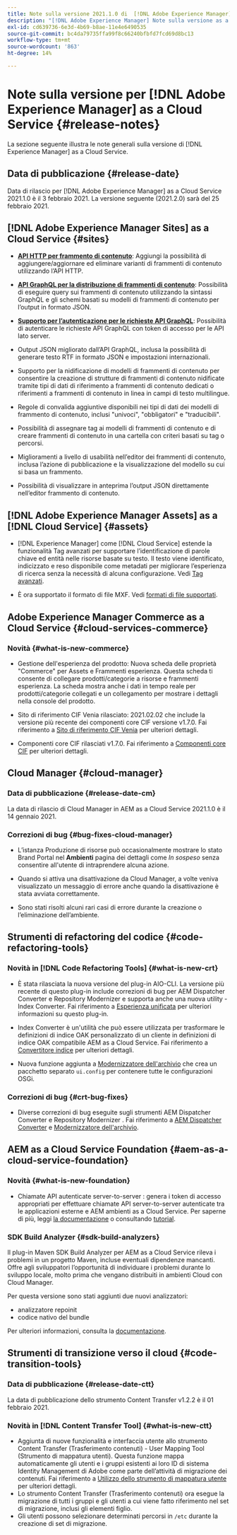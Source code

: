 ```yaml
---
title: Note sulla versione 2021.1.0 di  [!DNL Adobe Experience Manager]  as a Cloud Service.
description: "[!DNL Adobe Experience Manager] Note sulla versione as a Cloud Service per 2021.1.0."
exl-id: cd639736-6e3d-4b69-b8ae-11e4e6490535
source-git-commit: bc4da79735ffa99f8c66240bfbfd7fcd69d8bc13
workflow-type: tm+mt
source-wordcount: '863'
ht-degree: 14%

---
```



# Note sulla versione per [!DNL Adobe Experience Manager] as a Cloud Service {#release-notes}

La sezione seguente illustra le note generali sulla versione di [!DNL Experience Manager] as a Cloud Service.

## Data di pubblicazione {#release-date}

Data di rilascio per [!DNL Adobe Experience Manager] as a Cloud Service 2021.1.0 è il 3 febbraio 2021.
La versione seguente (2021.2.0) sarà del 25 febbraio 2021.

## [!DNL Adobe Experience Manager Sites] as a Cloud Service {#sites}

* **[API HTTP per frammento di contenuto](/help/assets/content-fragments/assets-api-content-fragments.md)**: Aggiungi la possibilità di aggiungere/aggiornare ed eliminare varianti di frammenti di contenuto utilizzando l’API HTTP.

* **[API GraphQL per la distribuzione di frammenti di contenuto](/help/headless/graphql-api/content-fragments.md)**: Possibilità di eseguire query sui frammenti di contenuto utilizzando la sintassi GraphQL e gli schemi basati su modelli di frammenti di contenuto per l’output in formato JSON.

* **[Supporto per l’autenticazione per le richieste API GraphQL](/help/headless/security/authentication.md)**: Possibilità di autenticare le richieste API GraphQL con token di accesso per le API lato server.

* Output JSON migliorato dall’API GraphQL, inclusa la possibilità di generare testo RTF in formato JSON e impostazioni internazionali.

* Supporto per la nidificazione di modelli di frammenti di contenuto per consentire la creazione di strutture di frammenti di contenuto nidificate tramite tipi di dati di riferimento a frammenti di contenuto dedicati o riferimenti a frammenti di contenuto in linea in campi di testo multilingue.

* Regole di convalida aggiuntive disponibili nei tipi di dati dei modelli di frammento di contenuto, inclusi &quot;univoci&quot;, &quot;obbligatori&quot; e &quot;traducibili&quot;.

* Possibilità di assegnare tag ai modelli di frammenti di contenuto e di creare frammenti di contenuto in una cartella con criteri basati su tag o percorsi.

* Miglioramenti a livello di usabilità nell’editor dei frammenti di contenuto, inclusa l’azione di pubblicazione e la visualizzazione del modello su cui si basa un frammento.

* Possibilità di visualizzare in anteprima l’output JSON direttamente nell’editor frammento di contenuto.


## [!DNL Adobe Experience Manager Assets] as a [!DNL Cloud Service] {#assets}

* [!DNL Experience Manager] come [!DNL Cloud Service] estende la funzionalità Tag avanzati per supportare l’identificazione di parole chiave ed entità nelle risorse basate su testo. Il testo viene identificato, indicizzato e reso disponibile come metadati per migliorare l’esperienza di ricerca senza la necessità di alcuna configurazione. Vedi [Tag avanzati](/help/assets/smart-tags.md).

* È ora supportato il formato di file MXF. Vedi [formati di file supportati](/help/assets/file-format-support.md#video-formats).

## Adobe Experience Manager Commerce as a Cloud Service {#cloud-services-commerce}

### Novità {#what-is-new-commerce}

* Gestione dell&#39;esperienza del prodotto: Nuova scheda delle proprietà &quot;Commerce&quot; per Assets e Frammenti esperienza. Questa scheda ti consente di collegare prodotti/categorie a risorse e frammenti esperienza. La scheda mostra anche i dati in tempo reale per prodotti/categorie collegati e un collegamento per mostrare i dettagli nella console del prodotto.

* Sito di riferimento CIF Venia rilasciato: 2021.02.02 che include la versione più recente dei componenti core CIF versione v1.7.0. Fai riferimento a [Sito di riferimento CIF Venia](https://github.com/adobe/aem-cif-guides-venia/releases/tag/venia-2021.02.02) per ulteriori dettagli.

* Componenti core CIF rilasciati v1.7.0. Fai riferimento a [Componenti core CIF](https://github.com/adobe/aem-core-cif-components/releases/tag/core-cif-components-reactor-1.7.0) per ulteriori dettagli.

## Cloud Manager {#cloud-manager}

### Data di pubblicazione {#release-date-cm}

La data di rilascio di Cloud Manager in AEM as a Cloud Service 2021.1.0 è il 14 gennaio 2021.

### Correzioni di bug {#bug-fixes-cloud-manager}

* L’istanza Produzione di risorse può occasionalmente mostrare lo stato Brand Portal nel **Ambienti** pagina dei dettagli come *In sospeso* senza consentire all&#39;utente di intraprendere alcuna azione.

* Quando si attiva una disattivazione da Cloud Manager, a volte veniva visualizzato un messaggio di errore anche quando la disattivazione è stata avviata correttamente.

* Sono stati risolti alcuni rari casi di errore durante la creazione o l’eliminazione dell’ambiente.

## Strumenti di refactoring del codice {#code-refactoring-tools}

### Novità in [!DNL Code Refactoring Tools] {#what-is-new-crt}

* È stata rilasciata la nuova versione del plug-in AIO-CLI. La versione più recente di questo plug-in include correzioni di bug per AEM Dispatcher Converter e Repository Modernizer e supporta anche una nuova utility - Index Converter. Fai riferimento a [Esperienza unificata](https://experienceleague.adobe.com/docs/experience-manager-cloud-service/moving/refactoring-tools/unified-experience.html?lang=en#benefits) per ulteriori informazioni su questo plug-in.

* Index Converter è un&#39;utilità che può essere utilizzata per trasformare le definizioni di indice OAK personalizzato di un cliente in definizioni di indice OAK compatibile AEM as a Cloud Service. Fai riferimento a [Convertitore indice](https://github.com/adobe/aem-cloud-service-source-migration/tree/master/packages/index-converter) per ulteriori dettagli.

* Nuova funzione aggiunta a [Modernizzatore dell&#39;archivio](https://github.com/adobe/aem-cloud-service-source-migration/tree/master/packages/repository-modernizer) che crea un pacchetto separato `ui.config` per contenere tutte le configurazioni OSGi.

### Correzioni di bug {#crt-bug-fixes}

* Diverse correzioni di bug eseguite sugli strumenti AEM Dispatcher Converter e Repository Modernizer . Fai riferimento a [AEM Dispatcher Converter](https://github.com/adobe/aem-cloud-service-source-migration/tree/master/packages/dispatcher-converter) e [Modernizzatore dell&#39;archivio](https://github.com/adobe/aem-cloud-service-source-migration/tree/master/packages/repository-modernizer).

## AEM as a Cloud Service Foundation {#aem-as-a-cloud-service-foundation}

### Novità {#what-is-new-foundation}

* Chiamate API autenticate server-to-server : genera i token di accesso appropriati per effettuare chiamate API server-to-server autenticate tra le applicazioni esterne e AEM ambienti as a Cloud Service. Per saperne di più, leggi [la documentazione](/help/implementing/developing/introduction/generating-access-tokens-for-server-side-apis.md) o consultando [tutorial](https://experienceleague.adobe.com/docs/experience-manager-learn/getting-started-with-aem-headless/authentication/overview.html?lang=en#authentication).

### SDK Build Analyzer {#sdk-build-analyzers}

Il plug-in Maven SDK Build Analyzer per AEM as a Cloud Service rileva i problemi in un progetto Maven, incluse eventuali dipendenze mancanti. Offre agli sviluppatori l’opportunità di individuare i problemi durante lo sviluppo locale, molto prima che vengano distribuiti in ambienti Cloud con Cloud Manager.

Per questa versione sono stati aggiunti due nuovi analizzatori:

* analizzatore repoinit
* codice nativo del bundle

Per ulteriori informazioni, consulta la [documentazione](https://experienceleague.adobe.com/docs/experience-manager-core-components/using/developing/archetype/build-analyzer-maven-plugin.html?lang=it#developing).

## Strumenti di transizione verso il cloud {#code-transition-tools}

### Data di pubblicazione {#release-date-ctt}

La data di pubblicazione dello strumento Content Transfer v1.2.2 è il 01 febbraio 2021.

### Novità in [!DNL Content Transfer Tool] {#what-is-new-ctt}

* Aggiunta di nuove funzionalità e interfaccia utente allo strumento Content Transfer (Trasferimento contenuti) - User Mapping Tool (Strumento di mappatura utenti). Questa funzione mappa automaticamente gli utenti e i gruppi esistenti ai loro ID di sistema Identity Management di Adobe come parte dell’attività di migrazione dei contenuti. Fai riferimento a [Utilizzo dello strumento di mappatura utente](https://experienceleague.adobe.com/docs/experience-manager-cloud-service/moving/cloud-migration/content-transfer-tool/using-user-mapping-tool.html) per ulteriori dettagli.
* Lo strumento Content Transfer (Trasferimento contenuti) ora esegue la migrazione di tutti i gruppi e gli utenti a cui viene fatto riferimento nel set di migrazione, inclusi gli elementi figlio.
* Gli utenti possono selezionare determinati percorsi in `/etc` durante la creazione di set di migrazione.
